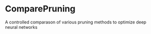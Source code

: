 # ComparePruning
A controlled comparason of various pruning methods to optimize deep neural networks
